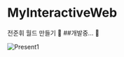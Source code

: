 # MyInteractiveWeb
 전준휘 월드 만들기
🚧 ##개발중... 🚧

![Present1](https://user-images.githubusercontent.com/35029025/126061699-2b9793cb-1c64-4d62-a2ca-5e77d2130433.gif)
